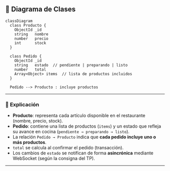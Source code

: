 ## 📘 Diagrama de Clases

```mermaid
classDiagram
  class Producto {
    ObjectId _id
    string   nombre
    number   precio
    int      stock
  }

  class Pedido {
    ObjectId _id
    string   estado  // pendiente | preparando | listo
    number   total
    Array<Object> items  // lista de productos incluidos
  }

  Pedido --> Producto : incluye productos

```

---

### 🧠 **Explicación**

- **Producto**: representa cada artículo disponible en el restaurante (nombre, precio, stock).  
- **Pedido**: contiene una lista de productos (`items`) y un estado que refleja su avance en cocina (`pendiente → preparando → listo`).  
- La relación `Pedido → Producto` indica que **cada pedido incluye uno o más productos**.  
- `total` se calcula al confirmar el pedido (transacción).  
- Los cambios de `estado` se notifican de forma **asincrónica** mediante WebSocket (según la consigna del TP).

---

